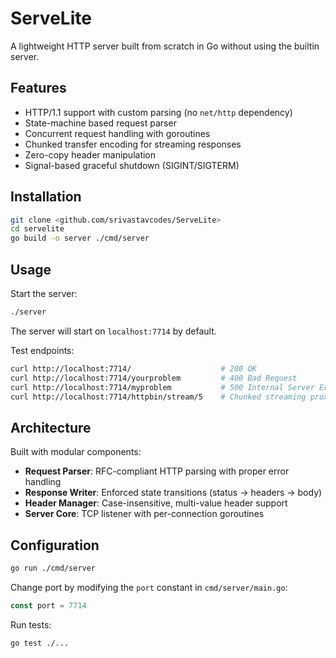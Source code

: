 # ServeLite

A lightweight HTTP server built from scratch in Go without using the builtin server.

## Features

- HTTP/1.1 support with custom parsing (no `net/http` dependency)
- State-machine based request parser
- Concurrent request handling with goroutines
- Chunked transfer encoding for streaming responses
- Zero-copy header manipulation
- Signal-based graceful shutdown (SIGINT/SIGTERM)

## Installation

```bash
git clone <github.com/srivastavcodes/ServeLite>
cd servelite
go build -o server ./cmd/server
```

## Usage

Start the server:

```bash
./server
```

The server will start on `localhost:7714` by default.

Test endpoints:

```bash
curl http://localhost:7714/                    # 200 OK
curl http://localhost:7714/yourproblem         # 400 Bad Request  
curl http://localhost:7714/myproblem           # 500 Internal Server Error
curl http://localhost:7714/httpbin/stream/5    # Chunked streaming proxy
```

## Architecture

Built with modular components:

- **Request Parser**: RFC-compliant HTTP parsing with proper error handling
- **Response Writer**: Enforced state transitions (status → headers → body)
- **Header Manager**: Case-insensitive, multi-value header support
- **Server Core**: TCP listener with per-connection goroutines

## Configuration

```bash
go run ./cmd/server
```

Change port by modifying the `port` constant in `cmd/server/main.go`:

```go
const port = 7714
```

Run tests:

```bash
go test ./...
```
